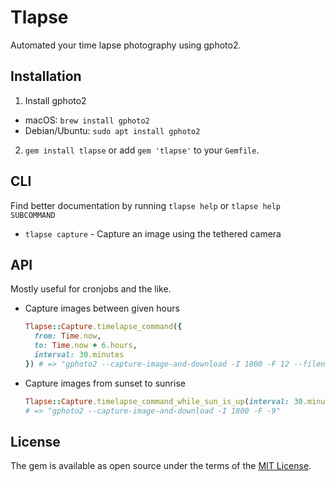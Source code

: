 # Tlapse

Automated your time lapse photography using gphoto2.

## Installation

1. Install gphoto2

  * macOS: `brew install gphoto2`
  * Debian/Ubuntu: `sudo apt install gphoto2`

2. `gem install tlapse` or add `gem 'tlapse'` to your `Gemfile`.

## CLI

Find better documentation by running `tlapse help` or `tlapse help SUBCOMMAND`

* `tlapse capture` - Capture an image using the tethered camera

## API

Mostly useful for cronjobs and the like.

* Capture images between given hours
  ```ruby
  Tlapse::Capture.timelapse_command({
    from: Time.now,
    to: Time.now + 6.hours,
    interval: 30.minutes
  }) # => "gphoto2 --capture-image-and-download -I 1800 -F 12 --filename \"%Y-%m-%d_%H-%M-%S.jpg\""
  ```

* Capture images from sunset to sunrise
  ```ruby
  Tlapse::Capture.timelapse_command_while_sun_is_up(interval: 30.minutes)
  # => "gphoto2 --capture-image-and-download -I 1800 -F -9"
  ```

## License

The gem is available as open source under the terms of the [MIT License](http://opensource.org/licenses/MIT).
